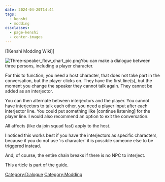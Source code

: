 ```yaml
---
date: 2024-04-20T14:44
tags:
  - kenshi
  - modding
cssclasses:
  - page-kenshi
  - center-images
---
```

[[Kenshi Modding Wiki]]


![](Three-speaker_flow_chart_pic.png "Three-speaker_flow_chart_pic.png")You
can make a dialogue between three persons, including a player character.

For this to function, you need a host character, that does not take part
in the conversation, but the player clicks on. They have the first
line(s), but the moment you change the speaker they cannot talk again.
They cannot be added as an interjector.

You can then alternate between interjectors and the player. You cannot
have interjectors to talk each other, you need a player input after each
interjector line. You could put something like \[continue listening\]
for the player line. I would also recommend an option to exit the
conversation.

All affects (like da join squad fast) apply to the host.

I noticed this works best if you have the interjectors as specific
characters, because if you do not use 'is character' it is possible
someone else to be triggered instead.

And, of course, the entire chain breaks if there is no NPC to interject.

This article is part of the [](Dialogue_Structure_Overlook.md) guide.

[Category:Dialogue](Category:Dialogue "wikilink")
[Category:Modding](Category:Modding "wikilink")